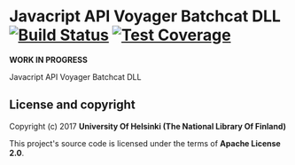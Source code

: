 # Javacript API Voyager Batchcat DLL [![Build Status](https://travis-ci.org/NatLibFi/voyager-batchcat-js.svg)](https://travis-ci.org/NatLibFi/voyager-batchcat-js) [![Test Coverage](https://codeclimate.com/github/NatLibFi/voyager-batchcat-js/badges/coverage.svg)](https://codeclimate.com/github/NatLibFi/voyager-batchcat-js/coverage)

**WORK IN PROGRESS**

Javacript API Voyager Batchcat DLL

## License and copyright

Copyright (c) 2017 **University Of Helsinki (The National Library Of Finland)**

This project's source code is licensed under the terms of **Apache License 2.0**.
